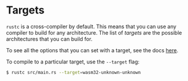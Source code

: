 # Targets

`rustc` is a cross-compiler by default. This means that you can use any compiler to build for any
architecture. The list of *targets* are the possible architectures that you can build for.

To see all the options that you can set with a target, see the docs
[here](https://doc.rust-lang.org/nightly/nightly-rustc/rustc_target/spec/struct.Target.html).

To compile to a particular target, use the `--target` flag:

```bash
$ rustc src/main.rs --target=wasm32-unknown-unknown
```
